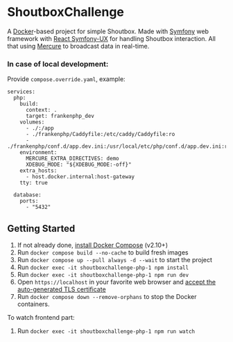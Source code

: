 # ShoutboxChallenge

A [Docker](https://www.docker.com/)-based project for simple Shoutbox.
Made with [Symfony](https://symfony.com) web framework with [React Symfony-UX](https://ux.symfony.com/react)
for handling Shoutbox interaction. All that using [Mercure](https://mercure.rocks/spec) to broadcast data in real-time.


### In case of local development:

Provide `compose.override.yaml`, example:
```
services:
  php:
    build:
      context: .
      target: frankenphp_dev
    volumes:
      - ./:/app
      - ./frankenphp/Caddyfile:/etc/caddy/Caddyfile:ro
      - ./frankenphp/conf.d/app.dev.ini:/usr/local/etc/php/conf.d/app.dev.ini:ro
    environment:
      MERCURE_EXTRA_DIRECTIVES: demo
      XDEBUG_MODE: "${XDEBUG_MODE:-off}"
    extra_hosts:
      - host.docker.internal:host-gateway
    tty: true

  database:
    ports:
      - "5432"
```

## Getting Started

1. If not already done, [install Docker Compose](https://docs.docker.com/compose/install/) (v2.10+)
2. Run `docker compose build --no-cache` to build fresh images
3. Run `docker compose up --pull always -d --wait` to start the project
4. Run `docker exec -it shoutboxchallenge-php-1 npm install`
5. Run `docker exec -it shoutboxchallenge-php-1 npm run dev`
6. Open `https://localhost` in your favorite web browser and [accept the auto-generated TLS certificate](https://stackoverflow.com/a/15076602/1352334)
7. Run `docker compose down --remove-orphans` to stop the Docker containers.



To watch frontend part:
1. Run `docker exec -it shoutboxchallenge-php-1 npm run watch`
